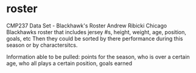 # roster
CMP237 Data Set - Blackhawk's Roster Andrew Ribicki
Chicago Blackhawks roster that includes jersey #s, height, weight, age, position, goals, etc
Then they could be sorted by there performance during this season or by charactersitcs. 


Information able to be pulled: points for the season, who is over a certain age, who all plays a certain position, goals earned 
